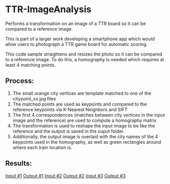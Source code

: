 # TTR-ImageAnalysis
Performs a transformation on an image of a TTR board so it can be compared to a reference image.

This is part of a larger work developing a smartphone app which would allow users
to photograph a TTR game board for automatic scoring.

This code sample straightens and resizes the photo so it can be compared to a reference image.
To do this, a homography is needed which requires at least 4 matching points.

## Process:
1. The small orange city vertices are template matched to one of the citypoint_xx.jpg files
2. The matched points are used as keypoints and compared to the reference keypoints via K-Nearest Neighbors and SIFT
3. The first 4 correspondences (matches between city vertices in the input image and the reference) are used to compute a homography matrix
4. The transformation is used to reshape the input image to be like the reference and the output is saved in the ouput folder.
5. Additionally, the output image is overlaid with the city names of the 4 keypoints used in the homography, as well as green rectangles around where each train location is.

## Results:

[Input #1](photos/0523152031a.jpg) [Output #1](output/res_0523152031a.jpg.png)
[Input #2](photos/0523152125.jpg) [Output #2](output/res_0523152125.jpg.png)
[Input #3](photos/0526152249.jpg) [Output #3](output/res_0526152249.jpg.png)
